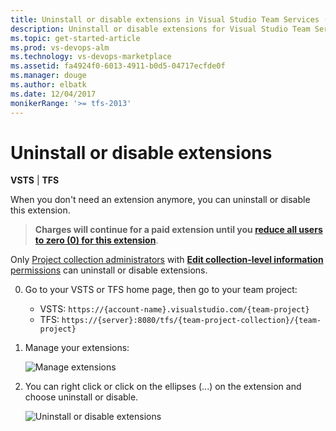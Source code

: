 ```yaml
---
title: Uninstall or disable extensions in Visual Studio Team Services (VSTS) or Team Foundation Server (TFS)
description: Uninstall or disable extensions for Visual Studio Team Services or Team Foundation Server
ms.topic: get-started-article
ms.prod: vs-devops-alm
ms.technology: vs-devops-marketplace
ms.assetid: fa4924f0-6013-4911-b0d5-04717ecfde0f
ms.manager: douge
ms.author: elbatk
ms.date: 12/04/2017
monikerRange: '>= tfs-2013'
---
```


 

# Uninstall or disable extensions

**VSTS** | **TFS** 

When you don't need an extension anymore, you can uninstall or disable this extension.

> **Charges will continue for a paid extension until you [reduce all users to zero (0) for this extension](./how-to/change-paid-extension-users.md)**. 

Only [Project collection administrators](../security/set-project-collection-level-permissions.md) with [**Edit collection-level information** permissions](../security/permissions.md#collection) can uninstall or disable extensions. 


0. Go to your VSTS or TFS home page, then go to your team project:
    * VSTS: ```https://{account-name}.visualstudio.com/{team-project}```
    * TFS: ```https://{server}:8080/tfs/{team-project-collection}/{team-project}```

0. Manage your extensions:

    ![Manage extensions](_img/manage-extensions-vsts.png)

0. You can right click or click on the ellipses (...) on the extension and choose uninstall or disable.

    ![Uninstall or disable extensions](_img/disable-uninstall-extension.png)
